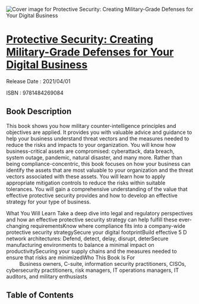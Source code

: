 ![Cover image for Protective Security: Creating Military-Grade Defenses for Your Digital Business](https://imgdetail.ebookreading.net/cover/cover/202109/EB9781484269084.jpg)

[Protective Security: Creating Military-Grade Defenses for Your Digital Business](https://ebookreading.net/view/book/Protective+Security%3A+Creating+Military-Grade+Defenses+for+Your+Digital+Business-EB9781484269084_1.html "Protective Security: Creating Military-Grade Defenses for Your Digital Business")
====================================================================================================================

Release Date : 2021/04/01

ISBN : 9781484269084

Book Description
-----------------

This book shows you how military counter-intelligence principles and objectives are applied. It provides you with valuable advice and guidance to help your business understand threat vectors and the measures needed to reduce the risks and impacts to your organization. You will know how business-critical assets are compromised: cyberattack, data breach, system outage, pandemic, natural disaster, and many more.
Rather than being compliance-concentric, this book focuses on how your business can identify the assets that are most valuable to your organization and the threat vectors associated with these assets. You will learn how to apply appropriate mitigation controls to reduce the risks within suitable tolerances.
You will gain a comprehensive understanding of the value that effective protective security provides and how to develop an effective strategy for your type of business.

What You Will Learn
Take a deep dive into legal and regulatory perspectives and how an effective protective security strategy can help fulfill these ever-changing requirementsKnow where compliance fits into a company-wide protective security strategySecure your digital footprintBuild effective 5 D network architectures: Defend, detect, delay, disrupt, deterSecure manufacturing environments to balance a minimal impact on productivitySecuring your supply chains and the measures needed to ensure that risks are minimizedWho This Book Is For&nbsp; &nbsp; &nbsp; &nbsp; &nbsp; &nbsp; &nbsp; &nbsp; &nbsp; &nbsp; &nbsp; &nbsp; &nbsp; &nbsp; &nbsp; &nbsp; &nbsp; &nbsp; &nbsp; &nbsp; &nbsp; &nbsp; &nbsp; &nbsp; &nbsp;Business owners, C-suite, information security practitioners, CISOs, cybersecurity practitioners, risk managers, IT operations managers, IT auditors, and military enthusiasts


Table of Contents
-----------------

